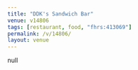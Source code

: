 ```yaml
---
title: "DDK's Sandwich Bar"
venue: v14806
tags: [restaurant, food, "fhrs:413069"]
permalink: /v/14806/
layout: venue
---
```

null
